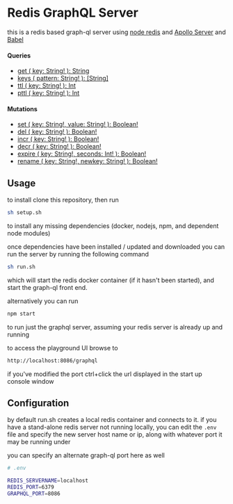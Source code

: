 # Redis GraphQL Server

this is a redis based graph-ql server using [node redis](https://github.com/noderedis/node_redis) and [Apollo Server](https://github.com/apollographql/apollo-server) and [Babel](https://new.babeljs.io/)

#### Queries

- [get ( key: String! ): String](https://redis.io/commands/get)
- [keys ( pattern: String! ): [String]](https://redis.io/commands/keys)
- [ttl ( key: String! ): Int](https://redis.io/commands/ttl)
- [pttl ( key: String! ): Int](https://redis.io/commands/pttl)

#### Mutations

- [set ( key: String!, value: String! ): Boolean!](https://redis.io/commands/set)
- [del ( key: String! ): Boolean!](https://redis.io/commands/del)
- [incr ( key: String! ): Boolean!](https://redis.io/commands/INCR)
- [decr ( key: String! ): Boolean!](https://redis.io/commands/decr)
- [expire ( key: String!, seconds: Int! ): Boolean!](https://redis.io/commands/expire)
- [rename ( key: String!, newkey: String! ): Boolean!](https://redis.io/commands/rename)

## Usage

to install clone this repository, then run

```bash
sh setup.sh
```

to install any missing dependencies (docker, nodejs, npm, and dependent node modules)

once dependencies have been installed / updated and downloaded you can run the server by running the following command

```bash
sh run.sh
```

which will start the redis docker container (if it hasn't been started), and start the graph-ql front end.  

alternatively you can run

```bash
npm start
```

to run just the graphql server, assuming your redis server is already up and running

to access the playground UI browse to

```html
http://localhost:8086/graphql
```

if you've modified the port ctrl+click the url displayed in the start up console window

## Configuration

by default run.sh creates a local redis container and connects to it.  if you have a stand-alone redis server not running locally, you can edit the `.env` file and specify the new server host name or ip, along with whatever port it may be running under

you can specify an alternate graph-ql port here as well

```bash
# .env

REDIS_SERVERNAME=localhost
REDIS_PORT=6379
GRAPHQL_PORT=8086
```

